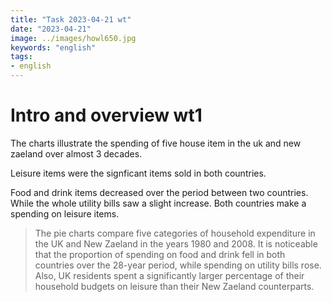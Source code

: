 ```yaml
---
title: "Task 2023-04-21 wt"
date: "2023-04-21"
image: ../images/howl650.jpg
keywords: "english"
tags:
- english 
---
```

# Intro and overview wt1

The charts illustrate the spending of five house item in the uk and new zaeland over almost 3 decades.

Leisure items were the signficant items sold in both countries. 

Food and drink items decreased over the period between two countries. While the whole utility bills saw a slight increase. Both countries make a spending on leisure items.

> The pie charts compare five categories of household expenditure in the UK and New Zaeland in the years 1980 and 2008. 
> It is noticeable that the proportion of spending on food and drink fell in both countries over the 28-year period, while spending on utility bills rose.
> Also, UK residents spent a significantly larger percentage of their household budgets on leisure than their New Zaeland counterparts.



